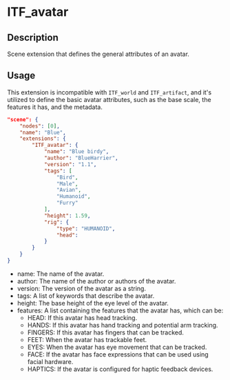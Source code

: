 # ITF_avatar

## Description

Scene extension that defines the general attributes of an avatar.

## Usage

This extension is incompatible with `ITF_world` and `ITF_artifact`, and it's utilized to define the basic avatar attributes, such as the base scale, the features it has, and the metadata.

```json
"scene": {
    "nodes": [0],
    "name": "Blue",
    "extensions": {
        "ITF_avatar": {
            "name": "Blue birdy",
            "author": "BlueHarrier",
            "version": "1.1",
            "tags": [
                "Bird",
                "Male",
                "Avian",
                "Humanoid",
                "Furry"
            ],
            "height": 1.59,
            "rig": {
                "type": "HUMANOID",
                "head": 
            }
        }
    }
}
```

* name: The name of the avatar.
* author: The name of the author or authors of the avatar.
* version: The version of the avatar as a string.
* tags: A list of keywords that describe the avatar.
* height: The base height of the eye level of the avatar.
* features: A list containing the features that the avatar has, which can be:
    * HEAD: If this avatar has head tracking.
    * HANDS: If this avatar has hand tracking and potential arm tracking.
    * FINGERS: If this avatar has fingers that can be tracked.
    * FEET: When the avatar has trackable feet.
    * EYES: When the avatar has eye movement that can be tracked.
    * FACE: If the avatar has face expressions that can be used using facial hardware.
    * HAPTICS: If the avatar is configured for haptic feedback devices.
